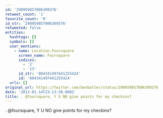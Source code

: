 ```yaml
---
id: '290959857006309376'
retweet_count: '1'
favorite_count: '0'
id_str: '290959857006309376'
retweeted: false
entities:
  hashtags: []
  symbols: []
  user_mentions:
    - name: Location.Foursquare
      screen_name: Foursquare
      indices:
        - '2'
        - '13'
      id_str: '804341497441255424'
      id: '804341497441255424'
  urls: []
original_url: https://twitter.com/benbalter/status/290959857006309376
date: '2013-01-14T23:13:30.000Z'
title: . @foursquare, Y U NO give points for my checkins?
---
```


. @foursquare, Y U NO give points for my checkins?